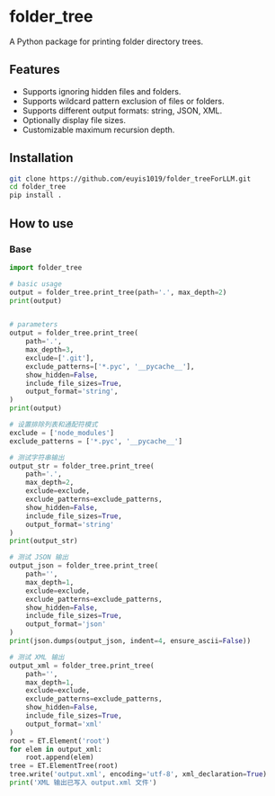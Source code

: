 # folder_tree

A Python package for printing folder directory trees.

## Features

- Supports ignoring hidden files and folders.
- Supports wildcard pattern exclusion of files or folders.
- Supports different output formats: string, JSON, XML.
- Optionally display file sizes.
- Customizable maximum recursion depth.

## Installation

```bash
git clone https://github.com/euyis1019/folder_treeForLLM.git
cd folder_tree
pip install .
```
## How to use
### Base
```python
import folder_tree

# basic usage
output = folder_tree.print_tree(path='.', max_depth=2)
print(output)


# parameters
output = folder_tree.print_tree(
    path='.',
    max_depth=3,
    exclude=['.git'],
    exclude_patterns=['*.pyc', '__pycache__'],
    show_hidden=False,
    include_file_sizes=True,
    output_format='string',
)
print(output)
```
```python
# 设置排除列表和通配符模式
exclude = ['node_modules']
exclude_patterns = ['*.pyc', '__pycache__']

# 测试字符串输出
output_str = folder_tree.print_tree(
    path='.',
    max_depth=2,
    exclude=exclude,
    exclude_patterns=exclude_patterns,
    show_hidden=False,
    include_file_sizes=True,
    output_format='string'
)
print(output_str)

# 测试 JSON 输出
output_json = folder_tree.print_tree(
    path='',
    max_depth=1,
    exclude=exclude,
    exclude_patterns=exclude_patterns,
    show_hidden=False,
    include_file_sizes=True,
    output_format='json'
)
print(json.dumps(output_json, indent=4, ensure_ascii=False))

# 测试 XML 输出
output_xml = folder_tree.print_tree(
    path='',
    max_depth=1,
    exclude=exclude,
    exclude_patterns=exclude_patterns,
    show_hidden=False,
    include_file_sizes=True,
    output_format='xml'
)
root = ET.Element('root')
for elem in output_xml:
    root.append(elem)
tree = ET.ElementTree(root)
tree.write('output.xml', encoding='utf-8', xml_declaration=True)
print('XML 输出已写入 output.xml 文件')
```
